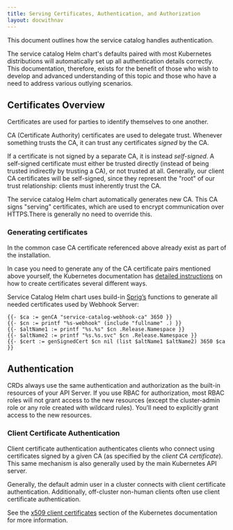 ```yaml
---
title: Serving Certificates, Authentication, and Authorization
layout: docwithnav
---
```


This document outlines how the service catalog handles authentication.

The service catalog Helm chart's defaults paired with most Kubernetes
distributions will automatically set up all authentication details correctly. 
This documentation, therefore, exists for the benefit of
those who wish to develop and advanced understanding of this topic and those
who have a need to address various outlying scenarios.

## Certificates Overview

Certificates are used for parties to identify themselves to one another.

CA (Certificate Authority) certificates are used to delegate trust.
Whenever something trusts the CA, it can trust any certificates *signed*
by the CA.

If a certificate is not signed by a separate CA, it is instead
*self-signed*. A self-signed certificate must either be trusted directly
(instead of being trusted indirectly by trusting a CA), or not trusted at
all.  Generally, our client CA certificates will be self-signed, since
they represent the "root" of our trust relationship: clients must
inherently trust the CA.

The service catalog Helm chart automatically generates new CA. 
This CA signs "serving" certificates, which are used to encrypt communication 
over HTTPS.There is generally no need to override this.

### Generating certificates

In the common case  CA certificate referenced above already
exist as part of the installation.

In case you need to generate any of the CA certificate pairs mentioned
above yourself, the Kubernetes documentation has [detailed
instructions](https://kubernetes.io/docs/reference/access-authn-authz/authentication/)
on how to create certificates several different ways.

Service Catalog Helm chart uses build-in [Sprig’s](https://github.com/Masterminds/sprig) functions to generate 
all needed certificates used by Webhook Server:  
```
{{- $ca := genCA "service-catalog-webhook-ca" 3650 }}
{{- $cn := printf "%s-webhook" (include "fullname" .) }}
{{- $altName1 := printf "%s.%s" $cn .Release.Namespace }}
{{- $altName2 := printf "%s.%s.svc" $cn .Release.Namespace }}
{{- $cert := genSignedCert $cn nil (list $altName1 $altName2) 3650 $ca }}
```

## Authentication

CRDs always use the same authentication and authorization as the built-in resources of your API Server.
If you use RBAC for authorization, most RBAC roles will not grant access to the new resources (except the cluster-admin role or any role created with wildcard rules). 
You’ll need to explicitly grant access to the new resources.

### Client Certificate Authentication

Client certificate authentication authenticates clients who connect using
certificates signed by a given CA (as specified by the *client CA
certificate*).  This same mechanism is also generally used by the main
Kubernetes API server.

Generally, the default admin user in a cluster connects with client
certificate authentication.  Additionally, off-cluster non-human clients
often use client certificate authentication.

See the [x509 client
certificates](https://kubernetes.io/docs/reference/access-authn-authz/authentication/#x509-client-certs)
section of the Kubernetes documentation for more information.

